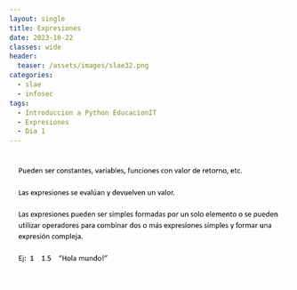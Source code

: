 ```yaml
---
layout: single
title: Expresiones
date: 2023-10-22
classes: wide
header:
  teaser: /assets/images/slae32.png
categories:
  - slae
  - infosec
tags:
  - Introduccion a Python EducacionIT
  - Expresiones
  - Dia 1
---
```


![[Pasted image 20231116232045.png]](../assets/images/img-introduccion-a-python/Pasted%20image%2020231116232045.png)

